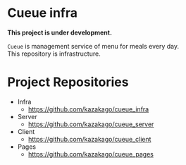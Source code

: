 # Cueue infra

**This project is under development.**  

`Cueue` is management service of menu for meals every day.  
This repository is infrastructure.  

# Project Repositories

- Infra
    - https://github.com/kazakago/cueue_infra
- Server
    - https://github.com/kazakago/cueue_server
- Client
    - https://github.com/kazakago/cueue_client
- Pages
    - https://github.com/kazakago/cueue_pages
